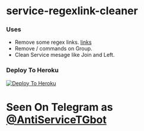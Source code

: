 # service-regexlink-cleaner


### Uses

- Remove some regex links. [links](https://github.com/SpamShield/service-regexlink-cleaner/blob/555360658aceda14e1045ade2c3fe459cf24f84c/service.py#L26) 
- Remove / commands on Group. 
- Clean Service mesage like Join and Left. 


### Deploy To Heroku

[![Deploy To Heroku](https://www.herokucdn.com/deploy/button.svg)](https://heroku.com/deploy?template=https://github.com/hoihoi07/service-regexlink-cleaner)

# Seen On Telegram as [@AntiServiceTGbot](https://t.me/AntiServiceTGbot) 
